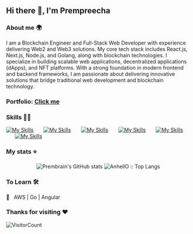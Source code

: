 ## Hi there 👋, I'm Prempreecha

### About me 🌍

I am a Blockchain Engineer and Full-Stack Web Developer with experience delivering Web2 and Web3 solutions. My core tech stack includes React.js, Next.js, Node.js, and Golang, along with blockchain technologies. I specialize in building scalable web applications, decentralized applications (dApps), and NFT platforms. With a strong foundation in modern frontend and backend frameworks,  I am passionate about delivering innovative solutions that bridge traditional web development and blockchain technology.

### Portfolio: <a href='https://prempreechadev.netlify.app/' target="_blank">Click me</a> 

### Skills 👨‍💻

[![My Skills](https://skillicons.dev/icons?i=html,css)](https://skillicons.dev) &nbsp;&nbsp;&nbsp;&nbsp;&nbsp; [![My Skills](https://skillicons.dev/icons?i=js,ts)](https://skillicons.dev) &nbsp;&nbsp;&nbsp;&nbsp;&nbsp; [![My Skills](https://skillicons.dev/icons?i=react,next)](https://skillicons.dev) &nbsp;&nbsp;&nbsp;&nbsp;&nbsp; [![My Skills](https://skillicons.dev/icons?i=tailwind,flutter)](https://skillicons.dev) &nbsp;&nbsp;&nbsp;&nbsp;&nbsp; [![My Skills](https://skillicons.dev/icons?i=mysql,r)](https://skillicons.dev)  &nbsp;&nbsp;&nbsp;&nbsp;&nbsp; [![My Skills](https://skillicons.dev/icons?i=firebase,figma)](https://skillicons.dev)
<br/>

### My stats ⭐

<div align="center">
<img alt="Prembrain's GitHub stats" src="https://github-readme-stats.vercel.app/api?username=Prembrain&show_icons=true&theme=transparent"/>
<img src="https://github-readme-stats.vercel.app/api/top-langs/?username=Prembrain&langs_count=10&theme=tokyonight&layout=compact" alt="AnhellO :: Top Langs" />
</div>

### To Learn 🛠

🔧 &nbsp; AWS | Go | Angular

### Thanks for visiting :heart:
![VisitorCount](https://profile-counter.glitch.me/Prembrain/count.svg)
